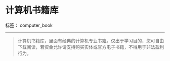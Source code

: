 # 计算机书籍库

标签： computer_book

---

>计算机书籍库，里面有经典的计算机专业书籍。仅出于学习目的，您可自由下载阅读，若资金允许请支持购买实体或官方电子书籍，不得用于非法盈利行为。
